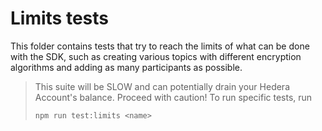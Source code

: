 # Limits tests

This folder contains tests that try to reach the limits of what can be done with the SDK, such as creating various topics with different encryption algorithms and adding as many participants as possible.

> This suite will be SLOW and can potentially drain your Hedera Account's balance. Proceed with caution!
> To run specific tests, run
>
> ```
> npm run test:limits <name>
> ```
